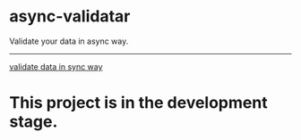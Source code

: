 # async-validatar
Validate your data in async way.
***
[validate data in sync way](https://www.npmjs.com/package/validatar)

# This project is in the development stage.
